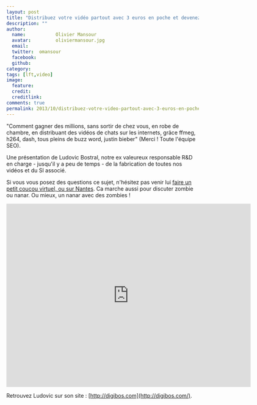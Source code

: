 ```yaml
---
layout: post
title: "Distribuez votre vidéo partout avec 3 euros en poche et devenez millionaire. Ou presque."
description: ""
author:
  name:           Olivier Mansour
  avatar:         oliviermansour.jpg
  email:          
  twitter:  omansour      
  facebook:       
  github:    
category: 
tags: [lft,video]
image:
  feature: 
  credit: 
  creditlink: 
comments: true  
permalink: 2013/10/distribuez-votre-video-partout-avec-3-euros-en-poche-et-devenez-millionaire-ou-presque.html
---
```


"Comment gagner des millions, sans sortir de chez vous, en robe de chambre, en distribuant des vidéos de chats sur les internets, grâce ffmeg, h264, dash, tous pleins de buzz word, justin bieber" (Merci ! Toute l'équipe SEO).

Une présentation de Ludovic Bostral, notre ex valeureux responsable R&D en charge - jusqu'il y a peu de temps - de la fabrication de toutes nos vidéos et du SI associé.

Si vous vous posez des questions ce sujet, n'hésitez pas venir lui [faire un petit coucou virtuel, ou sur Nantes](http://digibos.com/). Ca marche aussi pour discuter zombie ou nanar. Ou mieux, un nanar avec des zombies !



<iframe allowfullscreen="" frameborder="0" height="480" src="http://www.youtube.com/embed/uGTF44yjoPg?wmode=transparent&feature=oembed" width="640"></iframe>

Retrouvez Ludovic sur son site : [http://digibos.com](http://digibos.com/).



